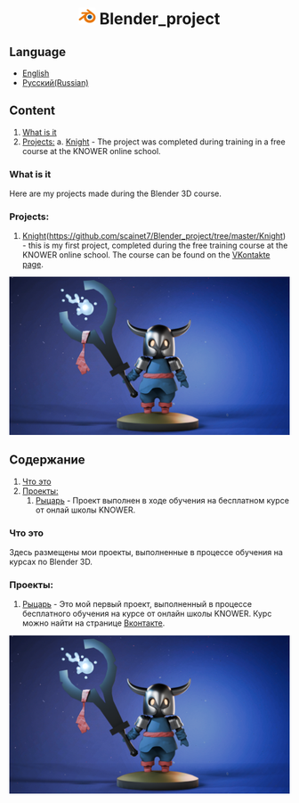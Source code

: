 <h1 align="center">
  <img src="https://github.com/devicons/devicon/blob/master/icons/blender/blender-original.svg" width="30px"/> Blender_project
</h1>

## Language
* [English](#Content)
* [Русский(Russian)](#Содержание)

## Content
1. [What is it](#What-is-it)
2. [Projects:](#Projects:)
    a. [Knight](#Knight) - The project was completed during training in a free course at the KNOWER online school.

### What is it
Here are my projects made during the Blender 3D course.

### Projects:
1. [Knight](#Knight)(https://github.com/scainet7/Blender_project/tree/master/Knight) - this is my first project, completed during the free training course at the KNOWER online school. The course can be found on the [VKontakte page](https://vk.com/@-119042932-s-chego-nachat-razvitie-v-gamedev).
<div id="badges">
    <img src="https://github.com/scainet7/Blender_project/blob/master/Knight/Final_render.png"/>
</div>

## Содержание
1. [Что это](#Что-это)
2. [Проекты:](#Проекты:)
    1. [Рыцарь](#Рыцарь) - Проект выполнен в ходе обучения на бесплатном курсе от онлай школы KNOWER.

### Что это
Здесь размещены мои проекты, выполненные в процессе обучения на курсах по Blender 3D.

### Проекты:
1. [Рыцарь](https://github.com/scainet7/Blender_project/tree/master/Knight) - Это мой первый проект, выполненный в процессе бесплатного обучения на курсе от онлайн школы KNOWER. Курс можно найти на странице [Вконтакте](https://vk.com/@-119042932-s-chego-nachat-razvitie-v-gamedev).
<div id="badges">
    <img src="https://github.com/scainet7/Blender_project/blob/master/Knight/Final_render.png"/>
</div>

